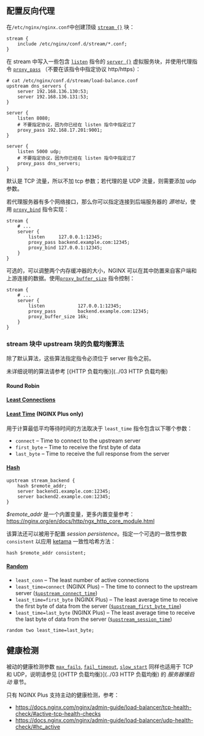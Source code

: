 ## 配置反向代理

在`/etc/nginx/nginx.conf`中创建顶级 [`stream {}`](https://nginx.org/en/docs/stream/ngx_stream_core_module.html#stream) 块：

```nginx
stream {
    include /etc/nginx/conf.d/stream/*.conf;
}
```

在 stream 中写入一些包含  [`listen`](https://nginx.org/en/docs/stream/ngx_stream_core_module.html#listen) 指令的 [`server {}`](https://nginx.org/en/docs/stream/ngx_stream_core_module.html#server) 虚拟服务块，并使用代理指令  [`proxy_pass`](https://nginx.org/en/docs/stream/ngx_stream_proxy_module.html#proxy_pass) （不要在该指令中指定协议 http/https）：

```nginx
# cat /etc/nginx/conf.d/stream/load-balance.conf
upstream dns_servers {
	server 192.168.136.130:53;
    server 192.168.136.131:53;
}

server {
    listen 8080;
    # 不要指定协议，因为你已经在 listen 指令中指定过了
    proxy_pass 192.168.17.201:9001;
}

server {
	listen 5000 udp;
    # 不要指定协议，因为你已经在 listen 指令中指定过了
	proxy_pass dns_servers;
}
```

默认是 TCP 流量，所以不加 tcp 参数；若代理的是 UDP 流量，则需要添加 udp 参数。

若代理服务器有多个网络接口，那么你可以指定连接到后端服务器的 *源地址*，使用 [`proxy_bind`](https://nginx.org/en/docs/stream/ngx_stream_proxy_module.html#proxy_bind) 指令实现：

```nginx
stream {
    # ...
    server {
        listen     127.0.0.1:12345;
        proxy_pass backend.example.com:12345;
        proxy_bind 127.0.0.1:12345;
    }
}
```

可选的，可以调整两个内存缓冲器的大小，NGINX 可以在其中防置来自客户端和上游连接的数据。使用[`proxy_buffer_size`](https://nginx.org/en/docs/stream/ngx_stream_proxy_module.html#proxy_buffer_size)  指令控制：

```nginx
stream {
    # ...
    server {
        listen            127.0.0.1:12345;
        proxy_pass        backend.example.com:12345;
        proxy_buffer_size 16k;
    }
}
```

### stream 块中 upstream 块的负载均衡算法

除了默认算法，这些算法指定指令必须位于 server 指令之前。

未详细说明的算法请参考 [《HTTP 负载均衡》](../03 HTTP 负载均衡)

#### Round Robin

#### [Least Connections](https://nginx.org/en/docs/stream/ngx_stream_upstream_module.html#least_conn) 

#### [Least Time](https://nginx.org/en/docs/stream/ngx_stream_upstream_module.html#least_time) (NGINX Plus only) 

用于计算最低平均等待时间的方法取决于 `least_time` 指令包含以下哪个参数：

- `connect`  – Time to connect to the upstream server
- `first_byte` – Time to receive the first byte of data
- `last_byte`  – Time to receive the full response from the server

#### [Hash](https://nginx.org/en/docs/stream/ngx_stream_upstream_module.html#hash)

```nginx
upstream stream_backend {
    hash $remote_addr;
    server backend1.example.com:12345;
    server backend2.example.com:12345;
}
```

*$remote_addr* 是一个内置变量，更多内置变量参考：https://nginx.org/en/docs/http/ngx_http_core_module.html

该算法还可以被用于配置 *session persistence*。指定一个可选的一致性参数 `consistent` 以应用 [ketama](https://www.last.fm/user/RJ/journal/2007/04/10/rz_libketama_-_a_consistent_hashing_algo_for_memcache_clients) 一致性哈希方法：

```nginx
hash $remote_addr consistent;
```

#### [Random](https://nginx.org/en/docs/stream/ngx_stream_upstream_module.html#random)

- `least_conn` – The least number of active connections
- `least_time=connect` (NGINX Plus) – The time to connect to the upstream server ([`$upstream_connect_time`](https://nginx.org/en/docs/stream/ngx_stream_upstream_module.html#var_upstream_connect_time))
- `least_time=first_byte` (NGINX Plus) – The least average time to receive the first byte of data from the server ([`$upstream_first_byte_time`](https://nginx.org/en/docs/stream/ngx_stream_upstream_module.html#var_upstream_first_byte_time))
- `least_time=last_byte` (NGINX Plus) – The least average time to receive the last byte of data from the server ([`$upstream_session_time`](https://nginx.org/en/docs/stream/ngx_stream_upstream_module.html#var_upstream_session_time))

```nginx 
random two least_time=last_byte;
```

## 健康检测

被动的健康检测参数 [`max_fails`](https://nginx.org/en/docs/http/ngx_http_upstream_module.html#max_fails), [`fail_timeout`](https://nginx.org/en/docs/http/ngx_http_upstream_module.html#fail_timeout), [`slow_start`](https://nginx.org/en/docs/http/ngx_http_upstream_module.html#slow_start) 同样也适用于 TCP 和 UDP，说明请参见   [《HTTP 负载均衡》](../03 HTTP 负载均衡) 的 *服务器慢启动* 章节。

只有 NGINX Plus 支持主动的健康检测，参考：

- https://docs.nginx.com/nginx/admin-guide/load-balancer/tcp-health-check/#active-tcp-health-checks
- https://docs.nginx.com/nginx/admin-guide/load-balancer/udp-health-check/#hc_active